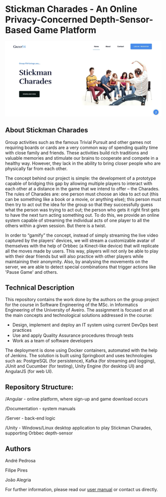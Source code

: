 # Stickman Charades - An Online Privacy-Concerned Depth-Sensor-Based Game Platform 

![homepage](https://github.com/FilipePires98/StickmanCharades/blob/master/Documentation/HomePage-Screenshot.png)

## About Stickman Charades

Group activities such as the famous Trivial Pursuit and other games not requiring boards or cards are a very common way of spending quality time with close family and friends. 
These activities build rich traditions and valuable memories and stimulate our brains to cooperate and compete in a healthy way. 
However, they lack in the ability to bring closer people who are physically far from each other.

The concept behind our project is simple: the development of a prototype capable of bridging this gap by allowing multiple players to interact with each other at a distance in the game that we intend to offer – the Charades. 
The rules of Charades are: one person must choose an idea to act out (this can be something like a book or a movie, or anything else); this person must then try to act out the idea for the group so that they successfully guess what the person was trying to act out; the person who gets it right first gets to have the next turn acting something out.
To do this, we provide an online system capable of streaming the individual acts of one player to all the others within a given session. 
But there is a twist. 

In order to “gamify” the concept, instead of simply streaming the live video captured by the players’ devices, we will stream a customizable avatar of themselves with the help of Orbbec (a Kinect-like device) that will replicate all the moves made by users. 
This way, players will not only be able to play with their dear friends but will also practice with other players while maintaining their anonymity.
Also, by analysing the movements on the server, we are able to detect special combinations that trigger actions like 'Pause Game' and others.

## Technical Description

This repository contains the work done by the authors on the group project for the course in Software Engineering of the MSc. in Informatics Engineering of the University of Aveiro.
The assignment is focused on all the main concepts and technological solutions addressed in the course: 
- Design, implement and deploy an IT system using current DevOps best practices
- Use and apply Quality Assurance procedures through tests
- Work as a team of software developers

The deployment is done using Docker containers, automated with the help of Jenkins.
The solution is built using Springboot and uses technologies such as: PostgreSQL (for persistence), Kafka (for streaming and logging), JUnit and Cucumber (for testing), Unity Engine (for desktop UI) and AngularJS (for web UI).

## Repository Structure:

/Angular        - online platform, where sign-up and game download occurs

/Documentation  - system manuals

/Server         - back-end logic

/Unity          - Windows/Linux desktop application to play Stickman Charades, supporting Orbbec depth-sensor

## Authors

André Pedrosa

Filipe Pires

João Alegria

For further information, please read our [user manual](https://github.com/FilipePires98/StickmanCharades/blob/master/Documentation/Stickman%20Charades%20-%20User%20Manual.pdf) or contact us directly.
